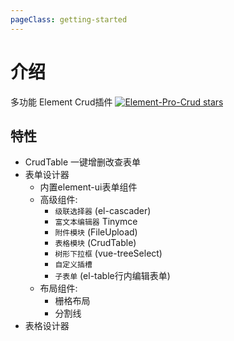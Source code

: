 ```yaml
---
pageClass: getting-started
---
```


# 介绍

<div> 多功能 Element Crud插件
<a href="https://github.com/BoBoooooo/Element-Pro-Crud" target="_blank">
<img alt="Element-Pro-Crud stars" src="https://img.shields.io/github/stars/BoBoooooo/Element-Pro-Crud?style=social"></a>
</div>


## 特性
- CrudTable 一键增删改查表单
- 表单设计器
  - 内置element-ui表单组件
  - 高级组件: 
    - `级联选择器` (el-cascader)
    - `富文本编辑器` Tinymce
    - `附件模块` (FileUpload)
    - `表格模块` (CrudTable)
    - `树形下拉框` (vue-treeSelect)
    - `自定义插槽`
    - `子表单` (el-table行内编辑表单)
  - 布局组件:
    - 栅格布局
    - 分割线
- 表格设计器 
